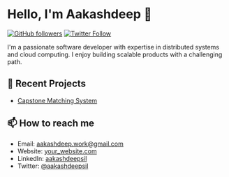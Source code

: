 # Hello, I'm Aakashdeep 👋

[![GitHub followers](https://img.shields.io/github/followers/aakashdeepsil?label=Follow&style=social)](https://github.com/aakashdeepsil)
[![Twitter Follow](https://img.shields.io/twitter/follow/aakashdeepsil?label=Follow&style=social)](https://twitter.com/aakashdeepsil)

I'm a passionate software developer with expertise in distributed systems and cloud computing. I enjoy building scalable products with a challenging path. 

## 🔭 Recent Projects

- [Capstone Matching System](https://github.com/aakashdeepsil/capstone-matching)

<!-- ## 🌱 I'm currently learning

- [Technology 1](https://example.com)
- [Technology 2](https://example.com)

## 💬 Ask me about

- [Topic 1](https://example.com)
- [Topic 2](https://example.com) -->

## 📫 How to reach me

- Email: [aakashdeep.work@gmail.com](mailto:aakashdeep.work@gmail.com)
- Website: [your_website.com](https://your_website.com)
- LinkedIn: [aakashdeepsil](https://www.linkedin.com/in/aakashdeepsil)
- Twitter: [@aakashdeepsil](https://twitter.com/aakashdeepsil)
